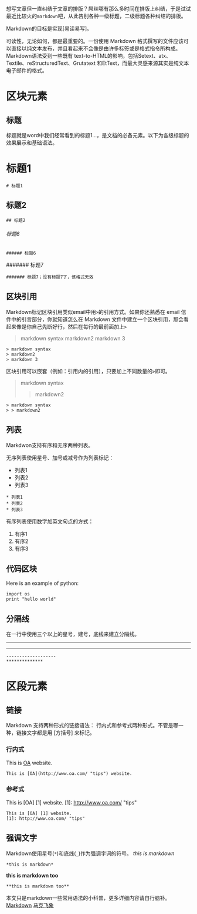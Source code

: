 <!-- 
.. title: markdown syntax
.. slug: markdown-syntax
.. tags: markdown
.. date: 2014/06/24 22:46:28
.. link: 
.. description: 
-->

<!--
  ::最后一次在成都测试组KM吧发文了
-->

想写文章但一直纠结于文章的排版？屌丝哪有那么多时间在排版上纠结，于是试试最近比较火的`markdown`吧，从此告别各种一级标题，二级标题各种纠结的排版。

Markdown的目标是实现[易读易写]。

可读性，无论如何，都是最重要的。一份使用 Markdown 格式撰写的文件应该可以直接以纯文本发布，并且看起来不会像是由许多标签或是格式指令所构成。Markdown语法受到一些既有 text-to-HTML的影响，包括Setext、atx、Textile、reStructuredText、Grutatext 和EtText，而最大灵感来源其实是纯文本电子邮件的格式。

# 区块元素
## 标题
标题就是word中我们经常看到的标题1...，是文档的必备元素。以下为各级标题的效果展示和基础语法。

# 标题1
```
# 标题1
```
## 标题2
```
## 标题2
```
###### 标题6
```
###### 标题6
```
####### 标题7
```
####### 标题7；没有标题7了，该格式无效
```

## 区块引用
Markdown标记区块引用类似email中用`>`的引用方式。如果你还熟悉在 email 信件中的引言部分，你就知道怎么在 Markdown 文件中建立一个区块引用，那会看起来像是你自己先断好行，然后在每行的最前面加上`>`

> markdown syntax
> markdown2
> markdown 3

```
> markdown syntax
> markdown2
> markdown 3
```
区块引用可以嵌套（例如：引用内的引用），只要加上不同数量的`>`即可。
> markdown syntax
> > markdown2
> > 

```
> markdown syntax
> > markdown2
```

## 列表
Markdwon支持有序和无序两种列表。

无序列表使用星号、加号或减号作为列表标记：

* 列表1
* 列表2
* 列表3

```
* 列表1
* 列表2
* 列表3
```

有序列表使用数字加英文句点的方式：

1. 有序1
2. 有序2
3. 有序3

## 代码区块
Here is an example of python:

    import os
    print "hello world"
## 分隔线
在一行中使用三个以上的星号，建号，底线来建立分隔线。

-------------------
**************
```
-------------------
**************
```
# 区段元素
## 链接
Markdown 支持两种形式的链接语法： 行内式和参考式两种形式。不管是哪一种，链接文字都是用 [方括号] 来标记。
### 行内式
This is [OA](http://www.oa.com/ "tips") website.
```
This is [OA](http://www.oa.com/ "tips") website.
```
### 参考式
This is [OA] [1] website.
[1]: http://www.oa.com/ "tips"
```
This is [OA] [1] website.
[1]: http://www.oa.com/ "tips"
```
## 强调文字
Markdown使用星号(`*`)和底线(`_`)作为强调字词的符号。
*this is markdown*
```
*this is markdown*
```

**this is markdown too**
```
**this is markdown too**
```

本文只是markdown一些常用语法的小科普，更多详细内容请自行脑补。
[Markdown](http://zh.wikipedia.org/wiki/Markdown "markdown维基百科")
[马克飞象](http://maxiang.info/ "比较有意思的插件")